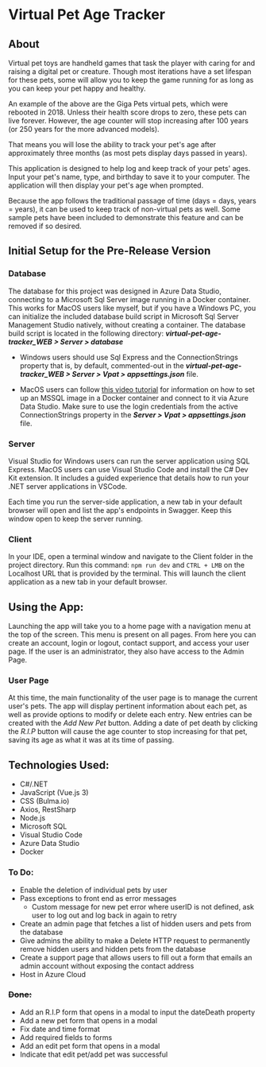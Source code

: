 # Virtual Pet Age Tracker

## About
Virtual pet toys are handheld games that task the player with caring for and raising a digital pet or creature. Though most iterations have a set lifespan for these pets, some will allow you to keep the game running for as long as you can keep your pet happy and healthy.

An example of the above are the Giga Pets virtual pets, which were rebooted in 2018. Unless their health score drops to zero, these pets can live forever. However, the age counter will stop increasing after 100 years (or 250 years for the more advanced models).

That means you will lose the ability to track your pet's age after approximately three months (as most pets display days passed in years).

This application is designed to help log and keep track of your pets' ages. Input your pet's name, type, and birthday to save it to your computer. The application will then display your pet's age when prompted.

Because the app follows the traditional passage of time (days = days, years = years), it can be used to keep track of non-virtual pets as well. Some sample pets have been included to demonstrate this feature and can be removed if so desired.

## Initial Setup for the Pre-Release Version

### Database
The database for this project was designed in Azure Data Studio, connecting to a Microsoft Sql Server image running in a Docker container. This works for MacOS users like myself, but if you have a Windows PC, you can initialize the included database build script in Microsoft Sql Server Management Studio natively, without creating a container. The database build script is located in the following directory: **_virtual-pet-age-tracker_WEB > Server > database_**

- Windows users should use Sql Express and the ConnectionStrings property that is, by default, commented-out in the **_virtual-pet-age-tracker_WEB > Server > Vpat > appsettings.json_** file.

- MacOS users can follow [this video tutorial](https://youtu.be/BVNWRYPv78o?si=_k999-NOUbVgILvi) for information on how to set up an MSSQL image in a Docker container and connect to it via Azure Data Studio. Make sure to use the login credentials from the active ConnectionStrings property in the **_Server > Vpat > appsettings.json_** file.

### Server
Visual Studio for Windows users can run the server application using SQL Express. MacOS users can use Visual Studio Code and install the C# Dev Kit extension. It includes a guided experience that details how to run your .NET server applications in VSCode.

Each time you run the server-side application, a new tab in your default browser will open and list the app's endpoints in Swagger. Keep this window open to keep the server running.

### Client
In your IDE, open a terminal window and navigate to the Client folder in the project directory. Run this command: `npm run dev` and `CTRL + LMB` on the Localhost URL that is provided by the terminal. This will launch the client application as a new tab in your default browser.

## Using the App:
Launching the app will take you to a home page with a navigation menu at the top of the screen. This menu is present on all pages. From here you can create an account, login or logout, contact support, and access your user page. If the user is an administrator, they also have access to the Admin Page.

### User Page
At this time, the main functionality of the user page is to manage the current user's pets. The app will display pertinent information about each pet, as well as provide options to modify or delete each entry. New entries can be created with the _Add New Pet_ button. Adding a date of pet death by clicking the _R.I.P_ button will cause the age counter to stop increasing for that pet, saving its age as what it was at its time of passing.

## Technologies Used:
- C#/.NET
- JavaScript (Vue.js 3)
- CSS (Bulma.io)
- Axios, RestSharp
- Node.js
- Microsoft SQL
- Visual Studio Code
- Azure Data Studio
- Docker

### To Do:

- Enable the deletion of individual pets by user
- Pass exceptions to front end as error messages
    - Custom message for new pet error where userID is not defined, ask user to log out and log back in again to retry 
- Create an admin page that fetches a list of hidden users and pets from the database
- Give admins the ability to make a Delete HTTP request to permanently remove hidden users and hidden pets from the database
- Create a support page that allows users to fill out a form that emails an admin account without exposing the contact address
- Host in Azure Cloud

### ~~Done:~~

- Add an R.I.P form that opens in a modal to input the dateDeath property
- Add a new pet form that opens in a modal
- Fix date and time format
- Add required fields to forms
- Add an edit pet form that opens in a modal
- Indicate that edit pet/add pet was successful
